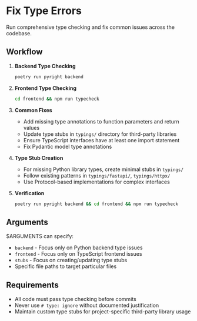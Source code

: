 # Fix Type Errors

Run comprehensive type checking and fix common issues across the codebase.

## Workflow

1. **Backend Type Checking**
   ```bash
   poetry run pyright backend
   ```

2. **Frontend Type Checking**
   ```bash
   cd frontend && npm run typecheck
   ```

3. **Common Fixes**
   - Add missing type annotations to function parameters and return values
   - Update type stubs in `typings/` directory for third-party libraries
   - Ensure TypeScript interfaces have at least one import statement
   - Fix Pydantic model type annotations

4. **Type Stub Creation**
   - For missing Python library types, create minimal stubs in `typings/`
   - Follow existing patterns in `typings/fastapi/`, `typings/httpx/`
   - Use Protocol-based implementations for complex interfaces

5. **Verification**
   ```bash
   poetry run pyright backend && cd frontend && npm run typecheck
   ```

## Arguments

$ARGUMENTS can specify:
- `backend` - Focus only on Python backend type issues
- `frontend` - Focus only on TypeScript frontend issues
- `stubs` - Focus on creating/updating type stubs
- Specific file paths to target particular files

## Requirements

- All code must pass type checking before commits
- Never use `# type: ignore` without documented justification
- Maintain custom type stubs for project-specific third-party library usage
